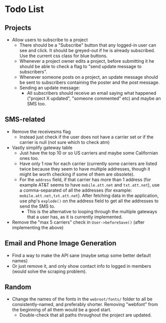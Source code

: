 Todo List
=========

Projects
--------

- Allow users to subscribe to a project
    - There should be a "Subscribe" button that any logged-in user can see and click. It should be greyed-out if he is already subscribed. Use the current css class for blue buttons.
    - Whenever a project owner edits a project, before submitting it he should be able to check a flag to "send update message to subscribers".
    - Whenever someone posts on a project, an update message should be sent to subscribers containing the poster and the post message.
    - Sending an update message:
        - All subscribers should receive an email saying what happened ("project X updated", "someone commented" etc) and maybe an SMS too.


SMS-related
-----------

- Remove the receivesms flag
    - Instead just check if the user does not have a carrier set or if the carrier is null (not sure which to check atm)
- Vastly simplify gateway table
    - Just have the top 10 or so US carriers and maybe some Californian ones too.
    - Have only 1 row for each carrier (currently some carriers are listed twice because they seem to have multiple addresses, though it might be worth checking if some of them are obsolete).
    - For the `address` field, if that carrier has more than 1 address (for example AT&T seems to have `mobile.att.net` and `txt.att.net`), use a comma-separated of all the addresses (for example: `mobile.att.net,txt.att.net`). After fetching data in the application, use php's `explode()` on the address field to get all the addresses to send the SMS to.
        - This is the alternative to looping through the multiple gateways that a user has, as it is currently implemented.
- Remove the "max 5 carriers" check in `User->beforeSave()` (after implementing the above)


Email and Phone Image Generation
--------------------------------

- Find a way to make the API sane (maybe setup some better default names)
- Or just remove it, and only show contact info to logged in members (would solve the scraping problem).


Random
------

- Change the names of the fonts in the `webroot/fonts/` folder to all be consistently-named, and preferably shorter. Removing "webfont" from the beginning of all them would be a good start.
    - Double-check that all paths throughout the project are updated.
